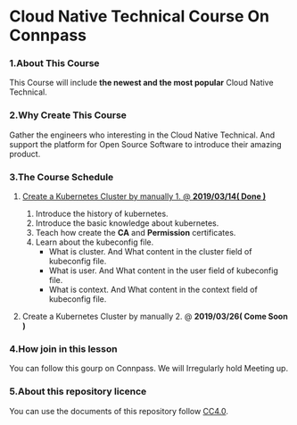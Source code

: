 # Cloud Native Technical Course On Connpass

### 1.About This Course
This Course will include **the newest and the most popular** Cloud Native Technical. 

### 2.Why Create This Course
Gather the engineers who interesting in the Cloud Native Technical. And support the platform for Open Source Software to introduce their amazing product.

### 3.The Course Schedule
1. [Create a Kubernetes Cluster by manually 1. @ **2019/03/14( Done )**](20190314_Kubernetes_Lesson_1/1.How_Create_A_Kubernetes_Cluster_1.md)
    1. Introduce the history of kubernetes.
    2. Introduce the basic knowledge about kubernetes.
    3. Teach how create the **CA** and **Permission** certificates.
    4. Learn about the kubeconfig file.
        + What is cluster. And What content in the cluster field of kubeconfig file.
        + What is user. And What content in the user field of kubeconfig file.
        + What is context. And What content in the context field of kubeconfig file.
      
2. Create a Kubernetes Cluster by manually 2. @ **2019/03/26( Come Soon )**

### 4.How join in this lesson
You can follow this gourp on Connpass. We will Irregularly hold Meeting up.

### 5.About this repository licence
You can use the documents of this repository follow [CC4.0](https://creativecommons.org/licenses/by/4.0/deed.en).
